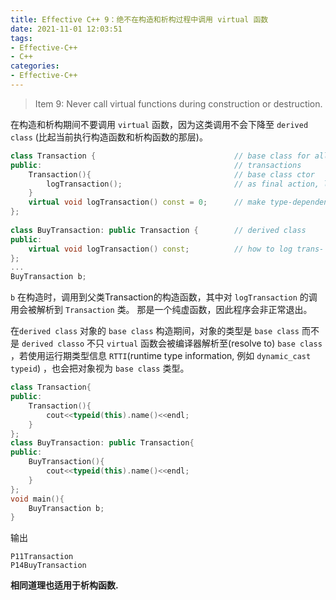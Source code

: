 ```yaml
---
title: Effective C++ 9：绝不在构造和析构过程中调用 virtual 函数
date: 2021-11-01 12:03:51
tags:
- Effective-C++
- C++
categories:
- Effective-C++
---
```


> Item 9: Never call virtual functions during construction or destruction.

在构造和析构期间不要调用 `virtual` 函数，因为这类调用不会下降至 `derived class`
(比起当前执行构造函数和析构函数的那层)。

```c++
class Transaction {                               // base class for all
public:                                           // transactions
    Transaction(){                                // base class ctor           
        logTransaction();                         // as final action, log this               
    }
    virtual void logTransaction() const = 0;      // make type-dependent
};
  
class BuyTransaction: public Transaction {        // derived class
public:
    virtual void logTransaction() const;          // how to log trans-
};
...
BuyTransaction b;
```

`b` 在构造时，调用到父类Transaction的构造函数，其中对 `logTransaction` 的调用会被解析到 `Transaction` 类。 那是一个纯虚函数，因此程序会非正常退出。

在`derived class` 对象的 `base class` 构造期间，对象的类型是 `base class` 而不是 `derived classo` 不只 `virtual` 函数会被编译器解析至(resolve to) `base class` ，若使用运行期类型信息 `RTTI`(runtime type information, 例如 `dynamic_cast`  `typeid`) ，也会把对象视为 `base class` 类型。

```c++
class Transaction{
public:
    Transaction(){
        cout<<typeid(this).name()<<endl;
    }
};
class BuyTransaction: public Transaction{
public:
    BuyTransaction(){
        cout<<typeid(this).name()<<endl;
    }
};
void main(){
    BuyTransaction b;
}
```

输出

```
P11Transaction
P14BuyTransaction
```

**相同道理也适用于析构函数.**